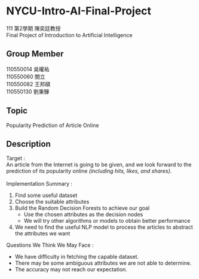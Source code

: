 # NYCU-Intro-AI-Final-Project
111 第2學期 陳奕廷教授  
Final Project of Introduction to Artificial Intelligence
## Group Member
110550014 吳權祐  
110550060 關立  
110550082 王邦碩  
110550130 劉秉驊  
## Topic
Popularity Prediction of Article Online

## Description
Target :<br/> 
An article from the Internet is going to be given, and we look forward to the prediction of its popularity online *(including hits, likes, and shares)*.<br/>
<br/>
Implementation Summary : 
1. Find some useful dataset
2. Choose the suitable attributes
3. Build the Random Decision Forests to achieve our goal
   - Use the chosen attributes as the decision nodes
   - We will try other algorithms or models to obtain better performance<br/>
4. We need to find the useful NLP model to process the articles to abstract the attributes we want
   
Questions We Think We May Face : 
- We have difficulty in fetching the capable dataset.
- There may be some ambiguous attributes we are not able to determine.
- The accuracy may not reach our expectation.


